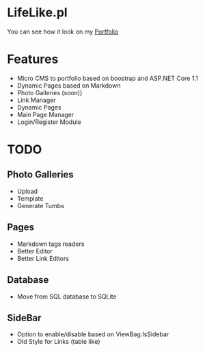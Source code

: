 # LifeLike.pl
You can see how it look on my [Portfolio](http://lifelike.pl)
# Features
- Micro CMS  to portfolio based on boostrap and ASP.NET Core 1.1 
- Dynamic Pages based on Markdown
- Photo Galleries (soon))
- Link Manager
- Dynamic Pages 
- Main Page Manager
- Login/Register Module

# TODO
## Photo Galleries 
- Upload
- Template
- Generate Tumbs
## Pages
- Markdown tags readers
- Better Editor
- Better Link Editors
## Database
- Move from SQL database to SQLite
## SideBar
- Option to enable/disable based on ViewBag.IsSidebar
- Old Style for Links (table like)

